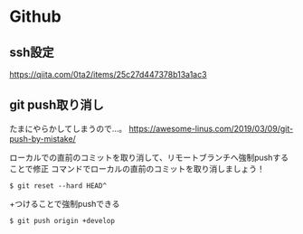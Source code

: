 # Github

## ssh設定
https://qiita.com/0ta2/items/25c27d447378b13a1ac3

## git push取り消し
たまにやらかしてしまうので…。
https://awesome-linus.com/2019/03/09/git-push-by-mistake/

ローカルでの直前のコミットを取り消して、リモートブランチへ強制pushすることで修正
コマンドでローカルの直前のコミットを取り消しましょう！
```
$ git reset --hard HEAD^
```

+つけることで強制pushできる
```
$ git push origin +develop
```
